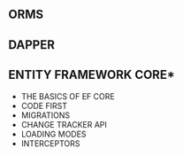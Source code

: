 ## ORMS
## DAPPER
## ENTITY FRAMEWORK CORE*
- THE BASICS OF EF CORE
- CODE FIRST
- MIGRATIONS
- CHANGE TRACKER API
- LOADING MODES
- INTERCEPTORS